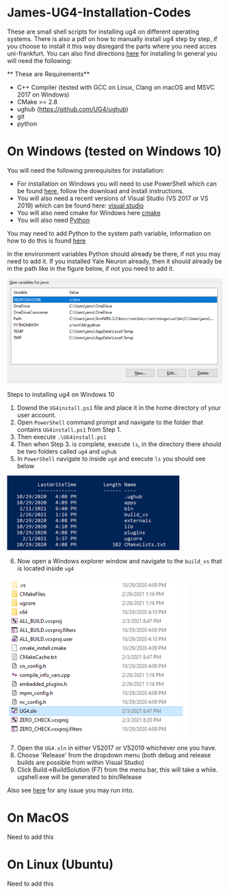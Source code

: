 # James-UG4-Installation-Codes

These are small shell scripts for installing ug4 on different operating systems.
There is also a pdf on how to manually install ug4 step by step, if you choose to install it this way disregard the parts where you need acces uni-frankfurt. 
You can also find directions [here](https://github.com/UG4/ughub) for installing
In general you will need the following:

** These are Requirements**

- C++ Compiler (tested with GCC on Linux, Clang on macOS and MSVC 2017 on Windows)
- CMake >= 2.8
- ughub (https://github.com/UG4/ughub)
- git
- python

# On Windows (tested on Windows 10)
You will need the following prerequisites for installation:
 - For installation on Windows you will need to use PowerShell which can be found [here](https://docs.microsoft.com/en-us/powershell/), follow the download and install instructions.
 - You will also need a recent versions of Visual Studio (VS 2017 or VS 2019) which can be found here: [visual studio](https://visualstudio.microsoft.com/)
 - You will also need cmake for Windows here [cmake](https://cmake.org/install/)
 - You will also need [Python](https://www.python.org/downloads/windows/)

You may need to add Python to the system path variable, information on how to do this is found [here](https://superuser.com/questions/949560/how-do-i-set-system-environment-variables-in-windows-10)

In the environment variables Python should already be there, if not you may need to add it.
If you installed Yale Neuron already, then it should already be in the path like in the figure below, if not you need to add it.

![pythonpath](images/pythonpath.PNG)

Steps to installing ug4 on Windows 10
1. Downd the <code>UG4install.ps1</code> file and place it in the home directory of your user account. 
2. Open <code>PowerShell</code> command prompt and navigate to the folder that contains <code>UG4install.ps1</code> from Step 1.
3. Then execute <code>.\UG4install.ps1</code>
4. Then when Step 3. is complete, execute <code>ls</code>, in the directory there should be two folders called <code>ug4</code> and <code>ughub</code>
5. In <code>PowerShell</code> navigate to inside <code>ug4</code> and execute <code>ls</code> you should see below

![ug4folder](images/ug4folder.PNG)

6. Now open a Windows explorer window and navigate to the <code>build_vs</code> that is located inside <code>ug4</code>

![vsfolder](images/buildvs.PNG)

7. Open the <code>UG4.sln</code> in either VS2017 or VS2019 whichever one you have.
8. Choose 'Release' from the dropdown menu (both debug and release builds are possible from within Visual Studio)
9. Click Build->BuildSolution (F7) from the menu bar, this will take a while. ugshell.exe will be generated to bin/Release

Also see [here](https://github.com/UG4/ughub/issues/18) for any issue you may run into.
# On MacOS
Need to add this

# On Linux (Ubuntu)
Need to add this